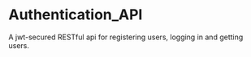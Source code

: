 # Authentication_API
A jwt-secured RESTful api for registering users, logging in and getting users.  
